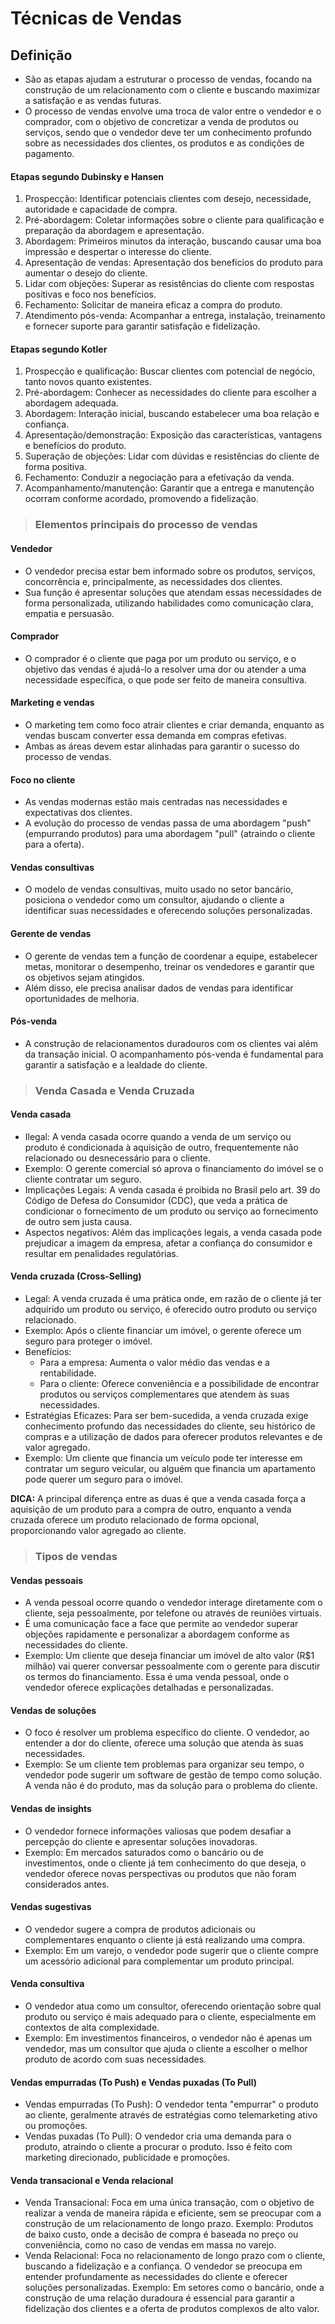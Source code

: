 # Técnicas de Vendas

## Definição
- São as etapas ajudam a estruturar o processo de vendas, focando na construção de um relacionamento com o cliente e buscando maximizar a satisfação e as vendas futuras.
- O processo de vendas envolve uma troca de valor entre o vendedor e o comprador, com o objetivo de concretizar a venda de produtos ou serviços, sendo que o vendedor deve ter um conhecimento profundo sobre as necessidades dos clientes, os produtos e as condições de pagamento.

#### Etapas segundo Dubinsky e Hansen
1. Prospecção: Identificar potenciais clientes com desejo, necessidade, autoridade e capacidade de compra.
2. Pré-abordagem: Coletar informações sobre o cliente para qualificação e preparação da abordagem e apresentação.
3. Abordagem: Primeiros minutos da interação, buscando causar uma boa impressão e despertar o interesse do cliente.
4. Apresentação de vendas: Apresentação dos benefícios do produto para aumentar o desejo do cliente.
5. Lidar com objeções: Superar as resistências do cliente com respostas positivas e foco nos benefícios.
6. Fechamento: Solicitar de maneira eficaz a compra do produto.
7. Atendimento pós-venda: Acompanhar a entrega, instalação, treinamento e fornecer suporte para garantir satisfação e fidelização.

#### Etapas segundo Kotler
1. Prospecção e qualificação: Buscar clientes com potencial de negócio, tanto novos quanto existentes.
2. Pré-abordagem: Conhecer as necessidades do cliente para escolher a abordagem adequada.
3. Abordagem: Interação inicial, buscando estabelecer uma boa relação e confiança.
4. Apresentação/demonstração: Exposição das características, vantagens e benefícios do produto.
5. Superação de objeções: Lidar com dúvidas e resistências do cliente de forma positiva.
6. Fechamento: Conduzir a negociação para a efetivação da venda.
7. Acompanhamento/manutenção: Garantir que a entrega e manutenção ocorram conforme acordado, promovendo a fidelização.

> ### Elementos principais do processo de vendas

#### Vendedor
- O vendedor precisa estar bem informado sobre os produtos, serviços, concorrência e, principalmente, as necessidades dos clientes. 
- Sua função é apresentar soluções que atendam essas necessidades de forma personalizada, utilizando habilidades como comunicação clara, empatia e persuasão.
   
#### Comprador
- O comprador é o cliente que paga por um produto ou serviço, e o objetivo das vendas é ajudá-lo a resolver uma dor ou atender a uma necessidade específica, o que pode ser feito de maneira consultiva.
   
#### Marketing e vendas
- O marketing tem como foco atrair clientes e criar demanda, enquanto as vendas buscam converter essa demanda em compras efetivas. 
- Ambas as áreas devem estar alinhadas para garantir o sucesso do processo de vendas.

#### Foco no cliente
- As vendas modernas estão mais centradas nas necessidades e expectativas dos clientes. 
- A evolução do processo de vendas passa de uma abordagem "push" (empurrando produtos) para uma abordagem "pull" (atraindo o cliente para a oferta).

#### Vendas consultivas
- O modelo de vendas consultivas, muito usado no setor bancário, posiciona o vendedor como um consultor, ajudando o cliente a identificar suas necessidades e oferecendo soluções personalizadas.

#### Gerente de vendas
- O gerente de vendas tem a função de coordenar a equipe, estabelecer metas, monitorar o desempenho, treinar os vendedores e garantir que os objetivos sejam atingidos. 
- Além disso, ele precisa analisar dados de vendas para identificar oportunidades de melhoria.

#### Pós-venda
- A construção de relacionamentos duradouros com os clientes vai além da transação inicial. O acompanhamento pós-venda é fundamental para garantir a satisfação e a lealdade do cliente.

> ### Venda Casada e Venda Cruzada

#### Venda casada
- Ilegal: A venda casada ocorre quando a venda de um serviço ou produto é condicionada à aquisição de outro, frequentemente não relacionado ou desnecessário para o cliente.
- Exemplo: O gerente comercial só aprova o financiamento do imóvel se o cliente contratar um seguro. 
- Implicações Legais: A venda casada é proibida no Brasil pelo art. 39 do Código de Defesa do Consumidor (CDC), que veda a prática de condicionar o fornecimento de um produto ou serviço ao fornecimento de outro sem justa causa.
- Aspectos negativos: Além das implicações legais, a venda casada pode prejudicar a imagem da empresa, afetar a confiança do consumidor e resultar em penalidades regulatórias.

#### Venda cruzada (Cross-Selling)
- Legal: A venda cruzada é uma prática onde, em razão de o cliente já ter adquirido um produto ou serviço, é oferecido outro produto ou serviço relacionado.
- Exemplo: Após o cliente financiar um imóvel, o gerente oferece um seguro para proteger o imóvel.
- Benefícios: 
  - Para a empresa: Aumenta o valor médio das vendas e a rentabilidade.
  - Para o cliente: Oferece conveniência e a possibilidade de encontrar produtos ou serviços complementares que atendem às suas necessidades.
- Estratégias Eficazes: Para ser bem-sucedida, a venda cruzada exige conhecimento profundo das necessidades do cliente, seu histórico de compras e a utilização de dados para oferecer produtos relevantes e de valor agregado.
- Exemplo: Um cliente que financia um veículo pode ter interesse em contratar um seguro veicular, ou alguém que financia um apartamento pode querer um seguro para o imóvel.

**DICA:** A principal diferença entre as duas é que a venda casada força a aquisição de um produto para a compra de outro, enquanto a venda cruzada oferece um produto relacionado de forma opcional, proporcionando valor agregado ao cliente.

> ### Tipos de vendas

#### Vendas pessoais
- A venda pessoal ocorre quando o vendedor interage diretamente com o cliente, seja pessoalmente, por telefone ou através de reuniões virtuais.
- É uma comunicação face a face que permite ao vendedor superar objeções rapidamente e personalizar a abordagem conforme as necessidades do cliente.
- Exemplo: Um cliente que deseja financiar um imóvel de alto valor (R$1 milhão) vai querer conversar pessoalmente com o gerente para discutir os termos do financiamento. Essa é uma venda pessoal, onde o vendedor oferece explicações detalhadas e personalizadas.

#### Vendas de soluções
- O foco é resolver um problema específico do cliente. O vendedor, ao entender a dor do cliente, oferece uma solução que atenda às suas necessidades.
- Exemplo: Se um cliente tem problemas para organizar seu tempo, o vendedor pode sugerir um software de gestão de tempo como solução. A venda não é do produto, mas da solução para o problema do cliente.

#### Vendas de insights
- O vendedor fornece informações valiosas que podem desafiar a percepção do cliente e apresentar soluções inovadoras.
- Exemplo: Em mercados saturados como o bancário ou de investimentos, onde o cliente já tem conhecimento do que deseja, o vendedor oferece novas perspectivas ou produtos que não foram considerados antes.

#### Vendas sugestivas
- O vendedor sugere a compra de produtos adicionais ou complementares enquanto o cliente já está realizando uma compra.
- Exemplo: Em um varejo, o vendedor pode sugerir que o cliente compre um acessório adicional para complementar um produto principal.

#### Venda consultiva
- O vendedor atua como um consultor, oferecendo orientação sobre qual produto ou serviço é mais adequado para o cliente, especialmente em contextos de alta complexidade.
- Exemplo: Em investimentos financeiros, o vendedor não é apenas um vendedor, mas um consultor que ajuda o cliente a escolher o melhor produto de acordo com suas necessidades.

#### Vendas empurradas (To Push) e Vendas puxadas (To Pull)
- Vendas empurradas (To Push): O vendedor tenta "empurrar" o produto ao cliente, geralmente através de estratégias como telemarketing ativo ou promoções.
- Vendas puxadas (To Pull): O vendedor cria uma demanda para o produto, atraindo o cliente a procurar o produto. Isso é feito com marketing direcionado, publicidade e promoções.

#### Venda transacional e Venda relacional
- Venda Transacional: Foca em uma única transação, com o objetivo de realizar a venda de maneira rápida e eficiente, sem se preocupar com a construção de um relacionamento de longo prazo. Exemplo: Produtos de baixo custo, onde a decisão de compra é baseada no preço ou conveniência, como no caso de vendas em massa no varejo.  
- Venda Relacional: Foca no relacionamento de longo prazo com o cliente, buscando a fidelização e a confiança. O vendedor se preocupa em entender profundamente as necessidades do cliente e oferecer soluções personalizadas. Exemplo: Em setores como o bancário, onde a construção de uma relação duradoura é essencial para garantir a fidelização dos clientes e a oferta de produtos complexos de alto valor.